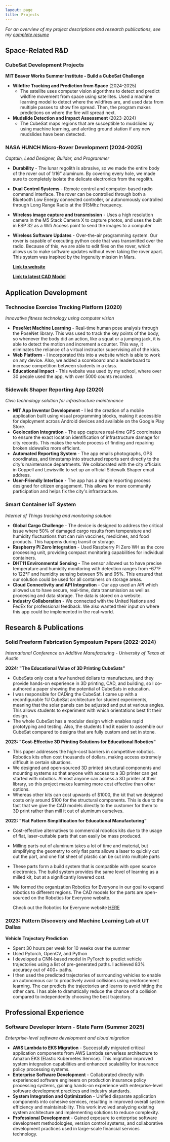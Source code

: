 ```yaml
---
layout: page
title: Projects
---
```


*For an overview of my project descriptions and research publications, see my [complete resume](resume.md)*

## **Space-Related R&D**

### **CubeSat Development Projects**
**MIT Beaver Works Summer Institute - Build a CubeSat Challenge**
- **Wildfire Tracking and Prediction from Space** (2024-2025) 
    - The satellite uses computer vision algorithms to detect and predict wildfire movement from space using satellites. Used a machine learning model to detect where the wildfires are, and used data from multiple passes to show fire spread. Then, the program makes predictions on where the fire will spread next.  
- **Mudslide Detection and Impact Assessment** (2023-2024) 
    - The CubeSat maps regions that are susceptible to mudslides by using machine learning, and alerting ground station if any new mudslides have been detected. 

### **NASA HUNCH Micro-Rover Development** (2024-2025)
*Captain, Lead Designer, Builder, and Programmer*
- **Durability** - The lunar regolith is abrasive, so we made the entire body of the rover out of 1/16" aluminum. By covering every hole, we made sure to completely isolate the delicate electronics from the regolith. 
- **Dual Control Systems** - Remote control and computer-based radio command interface. The rover can be controlled through both a Bluetooth Low Energy connected controller, or autonomously controlled through Long Range Radio at the 915Mhz frequency. 
- **Wireless image capture and transmission** - Uses a high resolution camera in the M5 Stack Camera X to capture photos, and uses the built in ESP 32 as a Wifi Access point to send the images to a computer
- **Wireless Software Updates** - Over-the-air programming system. Our rover is capable of executing python code that was transmitted over the radio. Because of this, we are able to edit files on the rover, which allows us to make software updates without even taking the rover apart. This system was inspired by the Ingenuity mission in Mars. 

    **[Link to website](https://sites.google.com/cfbmail.com/nasa-hunch-lunar-rover/designs)**


    **[Link to latest CAD Model](https://cad.onshape.com/documents/b768e7ff74cb64a2bd957713/w/f866da644b5ce7340ff3ff36/e/6890e63dd318aa4fd2992dfc)**

## **Application Development**

### **Technocise Exercise Tracking Platform** (2020)
*Innovative fitness technology using computer vision*
- **PoseNet Machine Learning** - Real-time human pose analysis through the PoseNet library. This was used to track the key points of the body, so whenever the body did an action, like a squat or a jumping jack, it is able to detect the motion and increment a counter. This way, it eliminates the reliance of a virtual instructor supervising all of the kids. 
- **Web Platform** - I incorporated this into a website which is able to work on any device. Also, we added a scoreboard and a leaderboard to increase competition between students in a class. 
- **Educational Impact** - This website was used by my school, where over 30 people used the app, with over 5000 counts recorded. 

### **Sidewalk Shaper Reporting App** (2020)
*Civic technology solution for infrastructure maintenance*
- **MIT App Inventor Development** - I led the creation of a mobile application built using visual programming blocks, making it accessible for deployment across Android devices and available on the Google Play Store.
- **Geolocation Integration** - The app captures real-time GPS coordinates to ensure the exact location identification of infrastructure damage for city records. This makes the whole process of finding and repairing broken sidewalks more efficient. 
- **Automated Reporting System** - The app emails photographs, GPS coordinates, and timestamp into structured reports sent directly to the city's maintenance departments. We collaborated with the city officials in Coppell and Lewisville to set up an official Sidewalk Shaper email address. 
- **User-Friendly Interface** - The app has a simple reporting process designed for citizen engagement. This allows for more community participation and helps fix the city's infrastructure.

### **Smart Container IoT System**
*Internet of Things tracking and monitoring solution*
- **Global Cargo Challenge** - The device is designed to address the critical issue where 50% of damaged cargo results from temperature and humidity fluctuations that can ruin vaccines, medicines, and food products. This happens during transit or storage.
- **Raspberry Pi Zero Integration** - Used Raspberry Pi Zero WH as the core processing unit, providing compact monitoring capabilities for individual containers.
- **DHT11 Environmental Sensing** - The sensor allowed us to have precise temperature and humidity monitoring with detection ranges from -67°F to 122°F and humidity sensing between 5% and 95%. This ensured that our solution could be used for all containers on storage areas.
- **Cloud Connectivity and API Integration** - Our app used an API which allowed us to have secure, real-time, data transmission as well as processing and data storage. The data is stored on a website. 
- **Industry Collaboration** - We connected with the United Nations and FedEx for professional feedback. We also wanted their input on where this app could be implemented in the real-world.

## **Research & Publications**

### **Solid Freeform Fabrication Symposium Papers** (2022-2024)
*International Conference on Additive Manufacturing - University of Texas at Austin*

**2024: "The Educational Value of 3D Printing CubeSats"**
- CubeSats only cost a few hundred dollars to manufacture, and they provide hands-on experience in 3D printing, CAD, and building, so I co-authored a paper showing the potential of CubeSats in education. 
- I was responsible for CADing the CubeSat. I came up with a reconfigurable 1U CubeSat architecture for student experiments, meaning that the solar panels can be adjusted and put at various angles. This allows students to experiment with which orientations best fit their design. 
- The whole CubeSat has a modular design which enables rapid prototyping and testing. Also, the students find it easier to assemble our CubeSat compared to designs that are fully custom and set in stone. 

**2023: "Cost-Effective 3D Printing Solutions for Educational Robotics"**
- This paper addresses the high-cost barriers in competitive robotics. Robotics kits often cost thousands of dollars, making access extremely difficult in certain situations. 
- We designed and open-sourced 3D printed structural components and mounting systems so that anyone with access to a 3D printer can get started with robotics. Almost anyone can access a 3D printer at their library, so this project makes learning more cost effective than other options. 
- Whereas other kits can cost upwards of \$1000, the kit that we designed costs only around \$100 for the structural components. This is due to the fact that we give the CAD models directly to the customer for them to 3D print rather than mill it out of aluminum ourselves. 

**2022: "Flat Pattern Simplification for Educational Manufacturing"**
- Cost-effective alternatives to commercial robotics kits due to the usage of flat, laser-cuttable parts that can easily be mass produced. 
- Milling parts out of aluminum takes a lot of time and material, but simplifying the geometry to only flat parts allows a laser to quickly cut out the part, and one flat sheet of plastic can be cut into multiple parts
- These parts form a build system that is compatible with open source electronics. The build system provides the same level of learning as a milled kit, but at a significantly lowered cost. 
- We formed the organization Robotics for Everyone in our goal to expand robotics to different regions. The CAD models for the parts are open-sourced on the Robotics for Everyone website. 

    Check out the Robotics for Everyone website [HERE](https://www.roboticsforeveryone.org/models)


### **2023: Pattern Discovery and Machine Learning Lab at UT Dallas**

**Vehicle Trajectory Prediction**
- Spent 30 hours per week for 10 weeks over the summer
- Used Pytorch, OpenCV, and Python
- I developed a CNN-based model in PyTorch to predict vehicle trajectories using a list of pre-generated paths. I achieved 83% accuracy out of 400+ paths.
- I then used the predicted trajectories of surrounding vehicles to enable an autonomous car to proactively avoid collisions using reinforcement learning. The car predicts the trajectories and learns to avoid hitting the other cars. I has able to dramatically reduce the chance of a collision compared to independently choosing the best trajectory. 

## **Professional Experience**

### **Software Developer Intern - State Farm** (Summer 2025)
*Enterprise-level software development and cloud migration*
- **AWS Lambda to EKS Migration** - Successfully migrated critical application components from AWS Lambda serverless architecture to Amazon EKS (Elastic Kubernetes Service). This migration improved system integration capabilities and enhanced scalability for insurance policy processing systems.
- **Enterprise Software Development** - Collaborated directly with experienced software engineers on production insurance policy processing systems, gaining hands-on experience with enterprise-level software development practices and industry standards.
- **System Integration and Optimization** - Unified disparate application components into cohesive services, resulting in improved overall system efficiency and maintainability. This work involved analyzing existing system architecture and implementing solutions to reduce complexity.
- **Professional Development** - Gained exposure to enterprise software development methodologies, version control systems, and collaborative development practices used in large-scale financial services technology.
<br>
